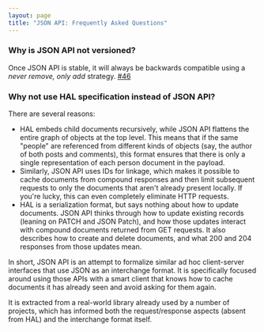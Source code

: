 ```yaml
---
layout: page
title: "JSON API: Frequently Asked Questions"
---
```


### Why is JSON API not versioned?

Once JSON API is stable, it will always be backwards compatible using a _never
remove, only add_ strategy.
[#46](https://github.com/json-api/json-api/issues/46)

### Why not use HAL specification instead of JSON API?

There are several reasons:
* HAL embeds child documents recursively, while JSON API flattens the entire graph of objects at the top level. This means that if the same "people" are referenced from different kinds of objects (say, the author of both posts and comments), this format ensures that there is only a single representation of each person document in the payload.
* Similarly, JSON API uses IDs for linkage, which makes it possible to cache documents from compound responses and then limit subsequent requests to only the documents that aren't already present locally. If you're lucky, this can even completely eliminate HTTP requests.
* HAL is a serialization format, but says nothing about how to update documents. JSON API thinks through how to update existing records (leaning on PATCH and JSON Patch), and how those updates interact with compound documents returned from GET requests. It also describes how to create and delete documents, and what 200 and 204 responses from those updates mean.

In short, JSON API is an attempt to formalize similar ad hoc client-server interfaces that use JSON as an interchange format. It is specifically focused around using those APIs with a smart client that knows how to cache documents it has already seen and avoid asking for them again.

It is extracted from a real-world library already used by a number of projects, which has informed both the request/response aspects (absent from HAL) and the interchange format itself.

